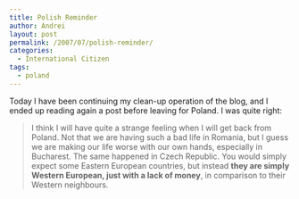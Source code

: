 ```yaml
---
title: Polish Reminder
author: Andrei
layout: post
permalink: /2007/07/polish-reminder/
categories:
  - International Citizen
tags:
  - poland
---
```

Today I have been continuing my clean-up operation of the blog, and I ended up reading again a post before leaving for Poland. I was quite right:

> I think I will have quite a strange feeling when I will get back from Poland. Not that we are having such a bad life in Romania, but I guess we are making our life worse with our own hands, especially in Bucharest. The same happened in Czech Republic. You would simply expect some Eastern European countries, but instead **they are simply Western European, just with a lack of money**, in comparison to their Western neighbours.